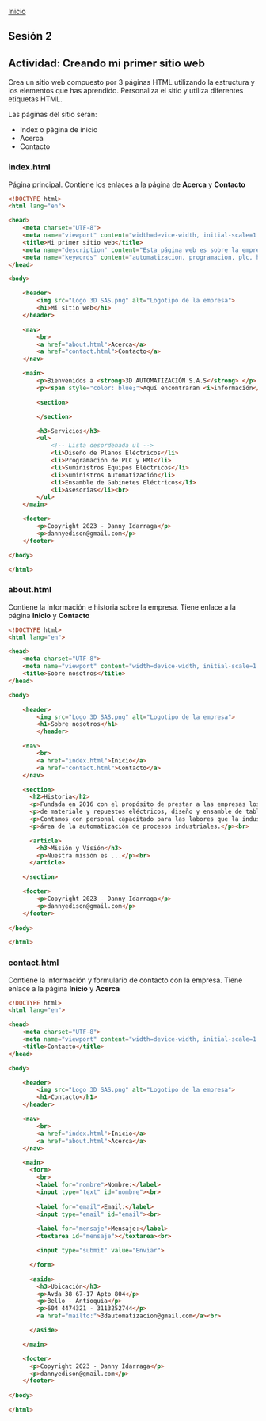 <!-- No borrar o modificar -->
[Inicio](./index.md)

## Sesión 2


<!-- Su documentación aquí -->
## Actividad: Creando mi primer sitio web

Crea un sitio web compuesto por 3 páginas HTML utilizando la estructura y los elementos que has aprendido. Personaliza el sitio y utiliza diferentes etiquetas HTML.

Las páginas del sitio serán:

* Index o página de inicio
* Acerca
* Contacto

### index.html
Página principal.
Contiene los enlaces a la página de **Acerca** y **Contacto**

``` html
<!DOCTYPE html>
<html lang="en">

<head>
    <meta charset="UTF-8">
    <meta name="viewport" content="width=device-width, initial-scale=1.0">
    <title>Mi primer sitio web</title>
    <meta name="description" content="Esta página web es sobre la empresa 3D AUTOMATIZACIÓN S.A.S.">
    <meta name="keywords" content="automatizacion, programacion, plc, hmi, suministros electricos">
</head>

<body>

    <header>
        <img src="Logo 3D SAS.png" alt="Logotipo de la empresa">
        <h1>Mi sitio web</h1>
    </header>

    <nav>
        <br>
        <a href="about.html">Acerca</a>
        <a href="contact.html">Contacto</a>
    </nav>

    <main>
        <p>Bienvenidos a <strong>3D AUTOMATIZACIÓN S.A.S</strong> </p>
        <p><span style="color: blue;">Aquí encontraran <i>información</i> sobre nuestros <u>servicios</u></span></p>

        <section>

        </section>

        <h3>Servicios</h3>
        <ul>
            <!-- Lista desordenada ul -->
            <li>Diseño de Planos Eléctricos</li>
            <li>Programación de PLC y HMI</li>
            <li>Suministros Equipos Eléctricos</li>
            <li>Suministros Automatización</li>
            <li>Ensamble de Gabinetes Eléctricos</li>
            <li>Asesorias</li><br>
        </ul>
    </main>

    <footer>
        <p>Copyright 2023 - Danny Idarraga</p>
        <p>dannyedison@gmail.com</p>
    </footer>

</body>

</html>
```

### about.html
Contiene la información e historia sobre la empresa.
Tiene enlace a la página **Inicio** y **Contacto**


``` html
<!DOCTYPE html>
<html lang="en">

<head>
    <meta charset="UTF-8">
    <meta name="viewport" content="width=device-width, initial-scale=1.0">
    <title>Sobre nosotros</title>
</head>

<body>

    <header>
        <img src="Logo 3D SAS.png" alt="Logotipo de la empresa">
        <h1>Sobre nosotros</h1>
        </header>

    <nav>
        <br>
        <a href="index.html">Inicio</a>
        <a href="contact.html">Contacto</a>
    </nav>

    <section>
      <h2>Historia</h2>
      <p>Fundada en 2016 con el propósito de prestar a las empresas los servicios de automatización industrial, suministros</p>
      <p>de materiale y repuestos eléctricos, diseño y ensamble de tableros de control eléctrico.</p><br>
      <p>Contamos con personal capacitado para las labores que la industria necesita para suplir sus necesidades en el </p>
      <p>área de la automatización de procesos industriales.</p><br>

      <article>
        <h3>Misión y Visión</h3>
        <p>Nuestra misión es ...</p><br>
      </article>

    </section>

    <footer>
        <p>Copyright 2023 - Danny Idarraga</p>
        <p>dannyedison@gmail.com</p>
    </footer>
  
</body>

</html>
```

### contact.html
Contiene la información y formulario de contacto con la empresa.
Tiene enlace a la página **Inicio** y **Acerca**

``` html
<!DOCTYPE html>
<html lang="en">

<head>
    <meta charset="UTF-8">
    <meta name="viewport" content="width=device-width, initial-scale=1.0">
    <title>Contacto</title>
</head>

<body>

    <header>
        <img src="Logo 3D SAS.png" alt="Logotipo de la empresa">
        <h1>Contacto</h1>
    </header>

    <nav>
        <br>
        <a href="index.html">Inicio</a>
        <a href="about.html">Acerca</a>
    </nav>

    <main>
      <form>
        <br>
        <label for="nombre">Nombre:</label>
        <input type="text" id="nombre"><br>
        
        <label for="email">Email:</label>
        <input type="email" id="email"><br>
        
        <label for="mensaje">Mensaje:</label>
        <textarea id="mensaje"></textarea><br>

        <input type="submit" value="Enviar">

      </form>

      <aside>
        <h3>Ubicación</h3>
        <p>Avda 38 67-17 Apto 804</p>
        <p>Bello - Antioquia</p>
        <p>604 4474321 - 3113252744</p>
        <a href="mailto:">3dautomatizacion@gmail.com</a><br>

      </aside>

    </main>

    <footer>
      <p>Copyright 2023 - Danny Idarraga</p>
      <p>dannyedison@gmail.com</p>
    </footer>
  
</body>

</html>
```




